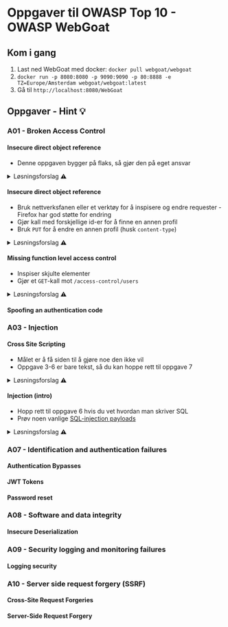# Oppgaver til OWASP Top 10 - OWASP WebGoat

## Kom i gang
1. Last ned WebGoat med docker: `docker pull webgoat/webgoat`
2. `docker run -p 8080:8080 -p 9090:9090 -p 80:8888 -e TZ=Europe/Amsterdam webgoat/webgoat:latest`
3. Gå til `http://localhost:8080/WebGoat`

## Oppgaver - Hint 💡
### A01 - Broken Access Control
#### Insecure direct object reference
- Denne oppgaven bygger på flaks, så gjør den på eget ansvar
<details><summary>Løsningsforslag ⚠️</summary>
  
- Send en request så du kan inspisere den og se verdien til `hijack_cookie`
- Inkrementer med +1 på første del til du finner en gyldig sesjon
</details>

#### Insecure direct object reference
- Bruk nettverksfanen eller et verktøy for å inspisere og endre requester - Firefox har god støtte for endring
- Gjør kall med forskjellige id-er for å finne en annen profil
- Bruk `PUT` for å endre en annen profil (husk `content-type`)

<details><summary>Løsningsforslag ⚠️</summary>

2. Skriv inn brukernavn `tom` og passord `cat`
3. Bruk nettverkstaben til å inspisere en request som går til `profile`
4. Requesten i forrige oppgave gikk til `/IDOR/profile`. Da kan vi prøve med `/IDOR/profile/<userId fra forrige oppgave>`
5. Gjør et kall til en annen id for å finne noen andres profil: gjør en request og inspiser den i nettverkstaben. Prøv å bytt ut id-en med noen tall ved å inkrementere din egen id et par ganger
</details>
  
#### Missing function level access control
- Inspiser skjulte elementer
- Gjør et `GET`-kall mot `/access-control/users`

<details><summary>Løsningsforslag ⚠️</summary>
  
2. Inspiser de skjulte elementene Users og Config
3. Gjør et kall mot `/users` og finn hashen til admin-brukeren
</details>
  
#### Spoofing an authentication code

### A03 - Injection
#### Cross Site Scripting
- Målet er å få siden til å gjøre noe den ikke vil
- Oppgave 3-6 er bare tekst, så du kan hoppe rett til oppgave 7
  
<details><summary>Løsningsforslag ⚠️</summary>
  
7. Skriv for eksempel inn `<script>alert()</script>` i kredittkortfeltet siden kredittkortinfoen printes på siden
10. Inspiser kildekoden (source) og finn `goatApp/View/GoatRouter.js`. Let etter en route for test
11. Målet er å trigge funksjonen via url. Gå til `http://localhost:8080/WebGoat/start.mvc#test/<script>webgoat.customjs.phoneHome()<%2Fscript>` i en annen tab og ha konsollen oppe (%2F er HTML-enkodingen av /)
</details>

#### Injection (intro)
- Hopp rett til oppgave 6 hvis du vet hvordan man skriver SQL
- Prøv noen vanlige [SQL-injection payloads](https://github.com/payloadbox/sql-injection-payload-list?tab=readme-ov-file#generic-sql-injection-payloads)
<details><summary>Løsningsforslag ⚠️</summary>
  
10. Skriv inn noe i det første feltet og 0 OR 1=1 i det siste feltet
11. Skriv inn noe i det første feltet og ' OR '1' = '1 i det siste feltet
12. Skriv inn noe i det første feltet og '; UPDATE employees SET salary=99999 WHERE first_name='John i det siste feltet
13. %'; DROP TABLE access_log;--
</details>

### A07 - Identification and authentication failures
#### Authentication Bypasses
#### JWT Tokens
#### Password reset

### A08 - Software and data integrity
#### Insecure Deserialization

### A09 - Security logging and monitoring failures
#### Logging security

### A10 - Server side request forgery (SSRF)
#### Cross-Site Request Forgeries
#### Server-Side Request Forgery
